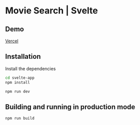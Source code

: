 # Movie Search | Svelte

## Demo

[Vercel](https://google.com)

## Installation

Install the dependencies

```bash
cd svelte-app
npm install
```

```bash
npm run dev
```

## Building and running in production mode

```bash
npm run build
```


